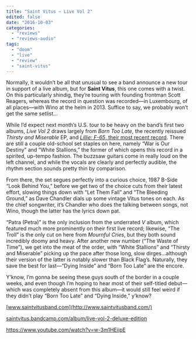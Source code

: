 ```yaml
---
title: "Saint Vitus – Live Vol 2"
edited: false
date: "2016-10-03"
categories:
  - "reviews"
  - "reviews-audio"
tags:
  - "doom"
  - "live"
  - "review"
  - "saint-vitus"
---
```


Normally, it wouldn’t be all that unusual to see a band announce a new tour in support of a live album, but for **Saint Vitus**, this one comes with a twist. On this particularly shindig, they’re touring with founding frontman Scott Reagers, whereas the record in question was recorded—in Luxembourg, of all places—with Wino at the helm in 2013. Suffice to say, we probably won’t get the same setlist…

While I’d expect next month’s U.S. tour to be heavy on the band’s first two albums, _Live Vol 2_ draws largely from _Born Too Late,_ the recently reissued _Thirsty and Miserable_ EP, and [_Lillie: F-65_, their most recent record](https://hellbound.ca/2012/05/saint-vitus-lillie-f-65/). There are still a couple old-school set staples on here, namely “War is Our Destiny” and “White Stallions,” the former of which opens this record in a spirited, up-tempo fashion. The buzzsaw guitars come in really loud on the left channel, and while the vocals are clearly and perfectly audible, the rhythm section sounds pretty thin by comparison.

From there, the set segues perfectly into a curious choice, 1987 B-Side “Look Behind You,” before we get two of the choice cuts from their latest effort, slowing things down with “Let Them Fall” and “The Bleeding Ground,” as Dave Chandler dials up some vintage Vitus tones on each. As the chief songwriter, it’s Chandler who does the talking between songs, not Wino, though the latter has the lyrics down pat.

“Patra (Petra)” is the only inclusion from the underrated _V_ album, which featured much more prominently on their first live record; likewise, “The Troll” is the only cut on here from _Mournful Cries_, but they both sound incredibly doomy and heavy. After another new number (“The Waste of Time”), we get into the meat of the order, with “White Stallions” and “Thirsty and Miserable” picking up the pace after those long, slow dirges…although their version of the latter is notably slower than Black Flag’s. Naturally, they save the best for last—“Dying Inside” and “Born Too Late” are the encore.

Y’know, I’m gonna be seeing these guys south of the border in a couple weeks, and even though I’m hoping to hear most of their self-titled debut—which was completely absent from this album—it would still feel weird if they didn’t play “Born Too Late” and “Dying Inside,” y’know?

[www.saintvitusband.com](http://www.saintvitusband.com/)

[saintvitus.bandcamp.com/album/live-vol-2-deluxe-edition](https://saintvitus.bandcamp.com/album/live-vol-2-deluxe-edition)

https://www.youtube.com/watch?v=w-3m1HEiipE
